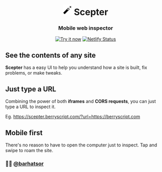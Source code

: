 <h1 align="center"><img src="/pic/scepter-pic.svg" height="34" width="34">Scepter</h1>
<p align="center">
  <h3 align="center">  
    Mobile web inspector
  </h3>
</p>

<p align="center">
  <a target='_blank' href='https://scepter.berryscript.com'><img src='https://img.shields.io/badge/Try-it%20now-brightgreen' alt='Try it now'/></a>
  <a target='_blank' href='https://app.netlify.com/sites/scepter/deploys'><img src='https://api.netlify.com/api/v1/badges/cf90a1a9-767e-440f-974a-6ac36e37da12/deploy-status' alt='Netlify Status'/></a>
</p>

## See the contents of any site

**Scepter** has a easy UI to help you understand how a site is built, fix problems, or make tweaks.

## Just type a URL

Combining the power of both **iframes** and **CORS requests**, you can just type a URL to inspect it.

Eg. https://scepter.berryscript.com/?url=https://berryscript.com

## Mobile first

There's no reason to have to open the computer just to inspect. Tap and swipe to roam the site.

### 👨‍💻 [@barhatsor](https://github.com/barhatsor)
